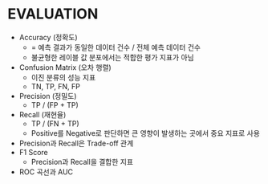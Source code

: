 # EVALUATION

* Accuracy (정확도)
    * = 예측 결과가 동일한 데이터 건수 / 전체 예측 데이터 건수
    * 불균형한 레이블 값 분포에서는 적합한 평가 지표가 아님
* Confusion Matrix (오차 행렬)
    * 이진 분류의 성능 지표
    * TN, TP, FN, FP
* Precision (정밀도)
    * TP / (FP + TP)
* Recall (재현율)
    * TP / (FN + TP)
    * Positive를 Negative로 판단하면 큰 영향이 발생하는 곳에서 중요 지표로 사용
* Precision과 Recall은 Trade-off 관계
* F1 Score
    * Precision과 Recall을 결합한 지표
* ROC 곡선과 AUC